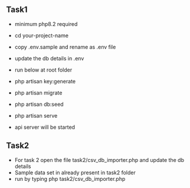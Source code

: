 ## Task1
* minimum php8.2 required
* cd your-project-name
* copy .env.sample and rename as .env file
* update the db details in .env

* run below at root folder
 * php artisan key:generate
 * php artisan migrate
 * php artisan db:seed
 * php artisan serve

* api server will be started



## Task2
* For task 2 open the file task2/csv_db_importer.php and update the db details
* Sample data set in already present in task2 folder
* run by typing   php task2/csv_db_importer.php 